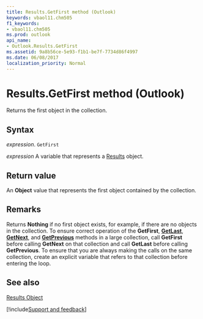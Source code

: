 ```yaml
---
title: Results.GetFirst method (Outlook)
keywords: vbaol11.chm505
f1_keywords:
- vbaol11.chm505
ms.prod: outlook
api_name:
- Outlook.Results.GetFirst
ms.assetid: 9a8b56ce-5e93-f1b1-be7f-7734d86f4997
ms.date: 06/08/2017
localization_priority: Normal
---
```



# Results.GetFirst method (Outlook)

Returns the first object in the collection.


## Syntax

_expression_. `GetFirst`

_expression_ A variable that represents a [Results](Outlook.Results.md) object.


## Return value

An  **Object** value that represents the first object contained by the collection.


## Remarks

Returns  **Nothing** if no first object exists, for example, if there are no objects in the collection. To ensure correct operation of the **GetFirst**, **[GetLast](Outlook.Results.GetLast.md)**, **[GetNext](Outlook.Results.GetNext.md)**, and **[GetPrevious](Outlook.Results.GetPrevious.md)** methods in a large collection, call **GetFirst** before calling **GetNext** on that collection and call **GetLast** before calling **GetPrevious**. To ensure that you are always making the calls on the same collection, create an explicit variable that refers to that collection before entering the loop.


## See also


[Results Object](Outlook.Results.md)

[!include[Support and feedback](~/includes/feedback-boilerplate.md)]
